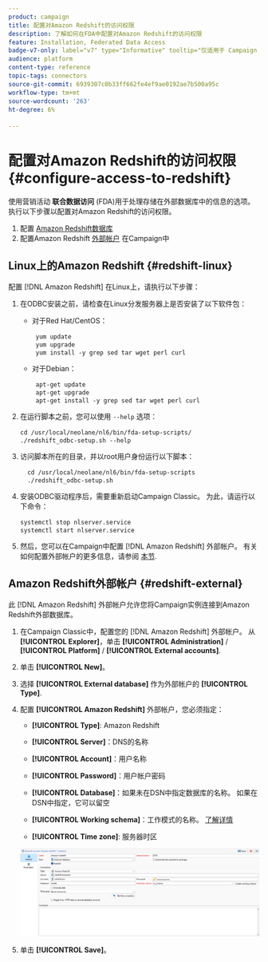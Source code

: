 ```yaml
---
product: campaign
title: 配置对Amazon Redshift的访问权限
description: 了解如何在FDA中配置对Amazon Redshift的访问权限
feature: Installation, Federated Data Access
badge-v7-only: label="v7" type="Informative" tooltip="仅适用于 Campaign Classic v7"
audience: platform
content-type: reference
topic-tags: connectors
source-git-commit: 6939307c0b33ff662fe4ef9ae0192ae7b500a95c
workflow-type: tm+mt
source-wordcount: '263'
ht-degree: 6%

---
```


# 配置对Amazon Redshift的访问权限 {#configure-access-to-redshift}

使用营销活动 **联合数据访问** (FDA)用于处理存储在外部数据库中的信息的选项。 执行以下步骤以配置对Amazon Redshift的访问权限。

1. 配置 [Amazon Redshift数据库](#configuring-redshift)
1. 配置Amazon Redshift [外部帐户](#redshift-external) 在Campaign中

## Linux上的Amazon Redshift {#redshift-linux}

配置 [!DNL Amazon Redshift] 在Linux上，请执行以下步骤：

1. 在ODBC安装之前，请检查在Linux分发服务器上是否安装了以下软件包：

   * 对于Red Hat/CentOS：

     ```
      yum update
      yum upgrade
      yum install -y grep sed tar wget perl curl
     ```

   * 对于Debian：

     ```
      apt-get update
      apt-get upgrade
      apt-get install -y grep sed tar wget perl curl
     ```

1. 在运行脚本之前，您可以使用 `--help` 选项：

   ```
   cd /usr/local/neolane/nl6/bin/fda-setup-scripts/
   ./redshift_odbc-setup.sh --help
   ```

1. 访问脚本所在的目录，并以root用户身份运行以下脚本：

   ```
     cd /usr/local/neolane/nl6/bin/fda-setup-scripts
     ./redshift_odbc-setup.sh
   ```

1. 安装ODBC驱动程序后，需要重新启动Campaign Classic。 为此，请运行以下命令：

   ```
   systemctl stop nlserver.service
   systemctl start nlserver.service
   ```

1. 然后，您可以在Campaign中配置 [!DNL Amazon Redshift] 外部帐户。 有关如何配置外部帐户的更多信息，请参阅 [本节](#redshift-external).

## Amazon Redshift外部帐户 {#redshift-external}

此 [!DNL Amazon Redshift] 外部帐户允许您将Campaign实例连接到Amazon Redshift外部数据库。

1. 在Campaign Classic中，配置您的 [!DNL Amazon Redshift] 外部帐户。 从 **[!UICONTROL Explorer]**，单击 **[!UICONTROL Administration]** / **[!UICONTROL Platform]** / **[!UICONTROL External accounts]**.

1. 单击 **[!UICONTROL New]**。

1. 选择 **[!UICONTROL External database]** 作为外部帐户的 **[!UICONTROL Type]**.

1. 配置 **[!UICONTROL Amazon Redshift]** 外部帐户，您必须指定：

   * **[!UICONTROL Type]**: Amazon Redshift

   * **[!UICONTROL Server]**：DNS的名称

   * **[!UICONTROL Account]**：用户名称

   * **[!UICONTROL Password]**：用户帐户密码

   * **[!UICONTROL Database]**：如果未在DSN中指定数据库的名称。 如果在DSN中指定，它可以留空

   * **[!UICONTROL Working schema]**：工作模式的名称。 [了解详情](https://docs.aws.amazon.com/redshift/latest/dg/r_Schemas_and_tables.html)

   * **[!UICONTROL Time zone]**: 服务器时区

   ![](assets/amazon_redshift.png)

1. 单击 **[!UICONTROL Save]**。
